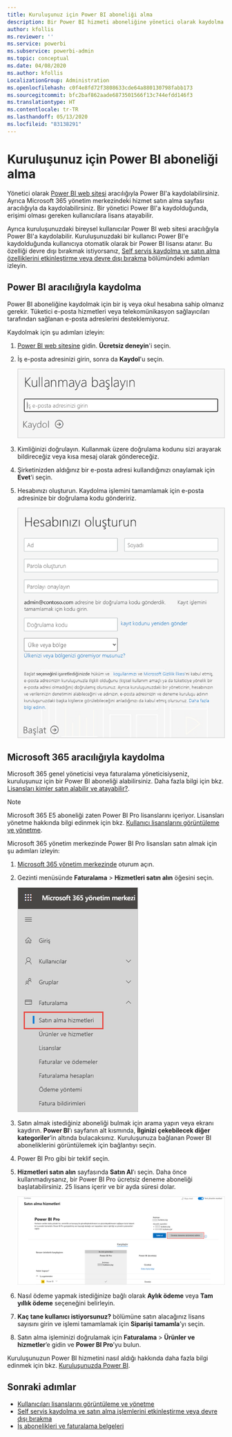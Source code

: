 ```yaml
---
title: Kuruluşunuz için Power BI aboneliği alma
description: Bir Power BI hizmeti aboneliğine yönetici olarak kaydolma ve lisansları toplu satın alma.
author: kfollis
ms.reviewer: ''
ms.service: powerbi
ms.subservice: powerbi-admin
ms.topic: conceptual
ms.date: 04/08/2020
ms.author: kfollis
LocalizationGroup: Administration
ms.openlocfilehash: c0f4e8fd72f3808633cde64a880130798fabb173
ms.sourcegitcommit: bfc2baf862aade6873501566f13c744efdd146f3
ms.translationtype: HT
ms.contentlocale: tr-TR
ms.lasthandoff: 05/13/2020
ms.locfileid: "83138291"
---
```

# <a name="get-a-power-bi-subscription-for-your-organization"></a>Kuruluşunuz için Power BI aboneliği alma

Yönetici olarak [Power BI web sitesi](https://powerbi.microsoft.com) aracılığıyla Power BI'a kaydolabilirsiniz. Ayrıca Microsoft 365 yönetim merkezindeki hizmet satın alma sayfası aracılığıyla da kaydolabilirsiniz. Bir yönetici Power BI'a kaydolduğunda, erişimi olması gereken kullanıcılara lisans atayabilir.

Ayrıca kuruluşunuzdaki bireysel kullanıcılar Power BI web sitesi aracılığıyla Power BI'a kaydolabilir. Kuruluşunuzdaki bir kullanıcı Power BI'e kaydolduğunda kullanıcıya otomatik olarak bir Power BI lisansı atanır. Bu özelliği devre dışı bırakmak istiyorsanız, [Self servis kaydolma ve satın alma özelliklerini etkinleştirme veya devre dışı bırakma](service-admin-disable-self-service.md) bölümündeki adımları izleyin.

## <a name="sign-up-through-power-bi"></a>Power BI aracılığıyla kaydolma

Power BI aboneliğine kaydolmak için bir iş veya okul hesabına sahip olmanız gerekir. Tüketici e-posta hizmetleri veya telekomünikasyon sağlayıcıları tarafından sağlanan e-posta adreslerini desteklemiyoruz.

Kaydolmak için şu adımları izleyin:

1. [Power BI web sitesine](https://powerbi.microsoft.com) gidin. **Ücretsiz deneyin**'i seçin.
2. İş e-posta adresinizi girin, sonra da **Kaydol**'u seçin.

   ![Power BI kullanmaya başlama](media/service-admin-org-subscription/signup-get-started.png)

3. Kimliğinizi doğrulayın. Kullanmak üzere doğrulama kodunu sizi arayarak bildireceğiz veya kısa mesaj olarak göndereceğiz.
4. Şirketinizden aldığınız bir e-posta adresi kullandığınızı onaylamak için **Evet**'i seçin.
5. Hesabınızı oluşturun. Kaydolma işlemini tamamlamak için e-posta adresinize bir doğrulama kodu göndeririz.

   ![Power BI hesap oluşturma](media/service-admin-org-subscription/org-signup.png)

## <a name="sign-up-through-microsoft-365"></a>Microsoft 365 aracılığıyla kaydolma

Microsoft 365 genel yöneticisi veya faturalama yöneticisiyseniz, kuruluşunuz için bir Power BI aboneliği alabilirsiniz. Daha fazla bilgi için bkz. [Lisansları kimler satın alabilir ve atayabilir?](service-admin-licensing-organization.md#who-can-purchase-and-assign-licenses).

> [!NOTE]
>
> Microsoft 365 E5 aboneliği zaten Power BI Pro lisanslarını içeriyor. Lisansları yönetme hakkında bilgi edinmek için bkz. [Kullanıcı lisanslarını görüntüleme ve yönetme](service-admin-manage-licenses.md).
>
>

Microsoft 365 yönetim merkezinde Power BI Pro lisansları satın almak için şu adımları izleyin:

1. [Microsoft 365 yönetim merkezinde](https://admin.microsoft.com) oturum açın.

2. Gezinti menüsünde **Faturalama** > **Hizmetleri satın alın** öğesini seçin.
  
   ![Microsoft 365 faturalama menüsü](media/service-admin-org-subscription/m365-billing-menu.png)

3. Satın almak istediğiniz aboneliği bulmak için arama yapın veya ekranı kaydırın. **Power BI**’ı sayfanın alt kısmında, **İlginizi çekebilecek diğer kategoriler**’in altında bulacaksınız. Kuruluşunuza bağlanan Power BI aboneliklerini görüntülemek için bağlantıyı seçin.

4. Power BI Pro gibi bir teklif seçin.

5. **Hizmetleri satın alın** sayfasında **Satın Al**’ı seçin. Daha önce kullanmadıysanız, bir Power BI Pro ücretsiz deneme aboneliği başlatabilirsiniz. 25 lisans içerir ve bir ayda süresi dolar.

   ![Power BI Pro deneme sürümü](media/service-admin-org-subscription/m365-org-free-trial-pro.png)

6. Nasıl ödeme yapmak istediğinize bağlı olarak **Aylık ödeme** veya **Tam yıllık ödeme** seçeneğini belirleyin.

7. **Kaç tane kullanıcı istiyorsunuz?** bölümüne satın alacağınız lisans sayısını girin ve işlemi tamamlamak için **Siparişi tamamla**’yı seçin.

8. Satın alma işleminizi doğrulamak için **Faturalama** > **Ürünler ve hizmetler**’e gidin ve **Power BI Pro**’yu bulun.

Kuruluşunuzun Power BI hizmetini nasıl aldığı hakkında daha fazla bilgi edinmek için bkz. [Kuruluşunuzda Power BI](https://docs.microsoft.com/microsoft-365/admin/misc/power-bi-in-your-organization?view=o365-worldwide).

## <a name="next-steps"></a>Sonraki adımlar

- [Kullanıcıları lisanslarını görüntüleme ve yönetme](service-admin-manage-licenses.md)
- [Self servis kaydolma ve satın alma işlemlerini etkinleştirme veya devre dışı bırakma](service-admin-disable-self-service.md)
- [İş abonelikleri ve faturalama belgeleri](https://docs.microsoft.com/microsoft-365/commerce/?view=o365-worldwide)
